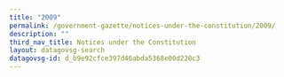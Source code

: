 ```yaml
---
title: "2009"
permalink: /government-gazette/notices-under-the-constitution/2009/
description: ""
third_nav_title: Notices under the Constitution
layout: datagovsg-search
datagovsg-id: d_b9e92cfce397d46abda5368e00d220c3
---
```

